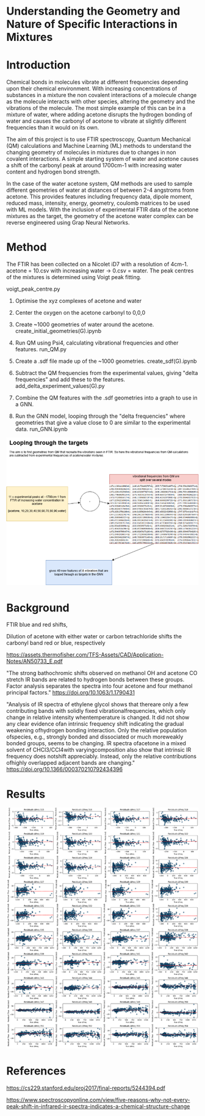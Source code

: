 
# Understanding the Geometry and Nature of Specific Interactions in Mixtures 

# Introduction

Chemical bonds in molecules vibrate at different frequencies depending upon their chemical environment. With increasing concentrations of substances in a mixture the non covalent interactions of a molecule change as the molecule interacts with other species, altering the geometry and the vibrations of the molecule. The most simple example of this can be in a mixture of water, where adding acetone disrupts the hydrogen bonding of water and causes the carbonyl of acetone to vibrate at slightly different frequencies than it would on its own.

The aim of this project is to use FTIR spectroscopy, Quantum Mechanical (QM) calculations and Machine Learning (ML) methods to understand the changing geometry of molecules in mixtures due to changes in non covalent interactions. A simple starting system of water and acetone causes a shift of the carbonyl peak at around 1700cm-1 with increasing water content and hydrogen bond strength. 

In the case of the water acetone system, QM methods are used to sample different geometries of water at distances of between 2-4 angstroms from acetone. This provides features including frequency data, dipole moment, reduced mass, intensity, energy, geometry, coulomb matrices to be used with ML models.  With the inclusion of experimental FTIR data of the acetone mixtures as the target, the geometry of the acetone water complex can be reverse engineered using Grap Neural Networks.

# Method
The FTIR has been collected on a Nicolet iD7 with a resolution of 4cm-1. acetone = 10.csv with increasing water -> 0.csv = water. The peak centres of the mixtures is determined using Voigt peak fitting. 

voigt_peak_centre.py 

1. Optimise the xyz complexes of acetone and water

2. Center the oxygen on the acetone carbonyl to 0,0,0

3. Create ~1000 geometries of water around the acetone.
create_initial_geometries(G).ipynb

4. Run QM using Psi4, calculating vibrational frequencies and other features.
run_QM.py

5. Create a .sdf file made up of the ~1000 geometries.
create_sdf(G).ipynb

6. Subtract the QM frequencies from the experimental values, giving "delta frequencies" and add these to the features.
add_delta_experiment_values(G).py

7. Combine the QM features with the .sdf geometries into a graph to use in a GNN.

8. Run the GNN model, looping through the "delta frequencies" where geometries that give a value close to 0 are similar to the experimental data.
run_GNN.ipynb


![Delta Vibrations Diagram](./delta_vibrations.drawio.png)


# Background
FTIR blue and red shifts, 

Dilution of acetone with either water or carbon tetrachloride shifts the carbonyl band red or blue, respectively

https://assets.thermofisher.com/TFS-Assets/CAD/Application-Notes/AN50733_E.pdf

"The strong bathochromic shifts observed on methanol OH and acetone CO stretch IR bands are related to hydrogen bonds between these groups. Factor analysis separates the spectra into four acetone and four methanol principal factors." 
https://doi.org/10.1063/1.1790431

"Analysis  of  IR  spectra  of  ethylene  glycol  shows  that  thereare only a few contributing bands with solidly fixed vibrationalfrequencies,  which  only  change  in  relative  intensity  whentemperature is changed. It did not show any clear evidence ofan intrinsic frequency shift indicating the gradual weakening ofhydrogen bonding interaction. Only the relative population ofspecies,  e.g.,  strongly  bonded  and  dissociated  or  much  moreweakly  bonded  groups,  seems  to  be  changing.  IR  spectra  ofacetone   in   a   mixed   solvent   of   CHCl3/CCl4with   varyingcomposition  also  show  that  intrinsic  IR  frequency  does  notshift  appreciably.  Instead,  only  the  relative  contributions  ofhighly overlapped adjacent bands are changing."
https://doi.org/10.1366/000370210792434396

# Results

![predictions from basic GNN](./predictions_from_basic_GNN.png)

# References

https://cs229.stanford.edu/proj2017/final-reports/5244394.pdf

https://www.spectroscopyonline.com/view/five-reasons-why-not-every-peak-shift-in-infrared-ir-spectra-indicates-a-chemical-structure-change








